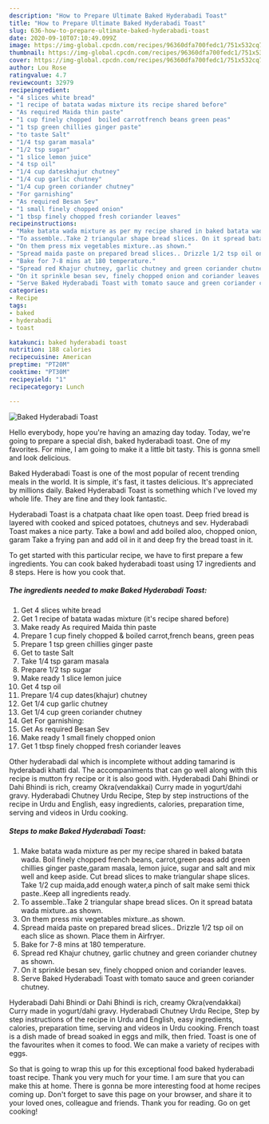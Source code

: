 ```yaml
---
description: "How to Prepare Ultimate Baked Hyderabadi Toast"
title: "How to Prepare Ultimate Baked Hyderabadi Toast"
slug: 636-how-to-prepare-ultimate-baked-hyderabadi-toast
date: 2020-09-10T07:10:49.099Z
image: https://img-global.cpcdn.com/recipes/96360dfa700fedc1/751x532cq70/baked-hyderabadi-toast-recipe-main-photo.jpg
thumbnail: https://img-global.cpcdn.com/recipes/96360dfa700fedc1/751x532cq70/baked-hyderabadi-toast-recipe-main-photo.jpg
cover: https://img-global.cpcdn.com/recipes/96360dfa700fedc1/751x532cq70/baked-hyderabadi-toast-recipe-main-photo.jpg
author: Lou Rose
ratingvalue: 4.7
reviewcount: 32979
recipeingredient:
- "4 slices white bread"
- "1 recipe of batata wadas mixture its recipe shared before"
- "As required Maida thin paste"
- "1 cup finely chopped  boiled carrotfrench beans green peas"
- "1 tsp green chillies ginger paste"
- "to taste Salt"
- "1/4 tsp garam masala"
- "1/2 tsp sugar"
- "1 slice lemon juice"
- "4 tsp oil"
- "1/4 cup dateskhajur chutney"
- "1/4 cup garlic chutney"
- "1/4 cup green coriander chutney"
- "For garnishing"
- "As required Besan Sev"
- "1 small finely chopped onion"
- "1 tbsp finely chopped fresh coriander leaves"
recipeinstructions:
- "Make batata wada mixture as per my recipe shared in baked batata wada. Boil finely chopped french beans, carrot,green peas add green chillies ginger paste,garam masala, lemon juice, sugar and salt and mix well and keep aside. Cut bread slices to make triangular shape slices. Take 1/2 cup maida,add enough water,a pinch of salt make semi thick paste..Keep all ingredients ready."
- "To assemble..Take 2 triangular shape bread slices. On it spread batata wada mixture..as shown."
- "On them press mix vegetables mixture..as shown."
- "Spread maida paste on prepared bread slices.. Drizzle 1/2 tsp oil on each slice as shown. Place them in Airfryer."
- "Bake for 7-8 mins at 180 temperature."
- "Spread red Khajur chutney, garlic chutney and green coriander chutney as shown."
- "On it sprinkle besan sev, finely chopped onion and coriander leaves."
- "Serve Baked Hyderabadi Toast with tomato sauce and green coriander chutney."
categories:
- Recipe
tags:
- baked
- hyderabadi
- toast

katakunci: baked hyderabadi toast 
nutrition: 188 calories
recipecuisine: American
preptime: "PT20M"
cooktime: "PT30M"
recipeyield: "1"
recipecategory: Lunch

---
```



![Baked Hyderabadi Toast](https://img-global.cpcdn.com/recipes/96360dfa700fedc1/751x532cq70/baked-hyderabadi-toast-recipe-main-photo.jpg)

Hello everybody, hope you're having an amazing day today. Today, we're going to prepare a special dish, baked hyderabadi toast. One of my favorites. For mine, I am going to make it a little bit tasty. This is gonna smell and look delicious.

Baked Hyderabadi Toast is one of the most popular of recent trending meals in the world. It is simple, it's fast, it tastes delicious. It's appreciated by millions daily. Baked Hyderabadi Toast is something which I've loved my whole life. They are fine and they look fantastic.

Hyderabadi Toast is a chatpata chaat like open toast. Deep fried bread is layered with cooked and spiced potatoes, chutneys and sev. Hyderabadi Toast makes a nice party. Take a bowl and add boiled aloo, chopped onion, garam Take a frying pan and add oil in it and deep fry the bread toast in it.


To get started with this particular recipe, we have to first prepare a few ingredients. You can cook baked hyderabadi toast using 17 ingredients and 8 steps. Here is how you cook that.

<!--inarticleads1-->

##### The ingredients needed to make Baked Hyderabadi Toast:

1. Get 4 slices white bread
1. Get 1 recipe of batata wadas mixture (it&#39;s recipe shared before)
1. Make ready As required Maida thin paste
1. Prepare 1 cup finely chopped &amp; boiled carrot,french beans, green peas
1. Prepare 1 tsp green chillies ginger paste
1. Get to taste Salt
1. Take 1/4 tsp garam masala
1. Prepare 1/2 tsp sugar
1. Make ready 1 slice lemon juice
1. Get 4 tsp oil
1. Prepare 1/4 cup dates(khajur) chutney
1. Get 1/4 cup garlic chutney
1. Get 1/4 cup green coriander chutney
1. Get For garnishing:
1. Get As required Besan Sev
1. Make ready 1 small finely chopped onion
1. Get 1 tbsp finely chopped fresh coriander leaves


Other hyderabadi dal which is incomplete without adding tamarind is hyderabadi khatti dal. The accompaniments that can go well along with this recipe is mutton fry recipe or it is also good with. Hyderabadi Dahi Bhindi or Dahi Bhindi is rich, creamy Okra(vendakkai) Curry made in yogurt/dahi gravy. Hyderabadi Chutney Urdu Recipe, Step by step instructions of the recipe in Urdu and English, easy ingredients, calories, preparation time, serving and videos in Urdu cooking. 

<!--inarticleads2-->

##### Steps to make Baked Hyderabadi Toast:

1. Make batata wada mixture as per my recipe shared in baked batata wada. Boil finely chopped french beans, carrot,green peas add green chillies ginger paste,garam masala, lemon juice, sugar and salt and mix well and keep aside. Cut bread slices to make triangular shape slices. Take 1/2 cup maida,add enough water,a pinch of salt make semi thick paste..Keep all ingredients ready.
1. To assemble..Take 2 triangular shape bread slices. On it spread batata wada mixture..as shown.
1. On them press mix vegetables mixture..as shown.
1. Spread maida paste on prepared bread slices.. Drizzle 1/2 tsp oil on each slice as shown. Place them in Airfryer.
1. Bake for 7-8 mins at 180 temperature.
1. Spread red Khajur chutney, garlic chutney and green coriander chutney as shown.
1. On it sprinkle besan sev, finely chopped onion and coriander leaves.
1. Serve Baked Hyderabadi Toast with tomato sauce and green coriander chutney.


Hyderabadi Dahi Bhindi or Dahi Bhindi is rich, creamy Okra(vendakkai) Curry made in yogurt/dahi gravy. Hyderabadi Chutney Urdu Recipe, Step by step instructions of the recipe in Urdu and English, easy ingredients, calories, preparation time, serving and videos in Urdu cooking. French toast is a dish made of bread soaked in eggs and milk, then fried. Toast is one of the favourites when it comes to food. We can make a variety of recipes with eggs. 

So that is going to wrap this up for this exceptional food baked hyderabadi toast recipe. Thank you very much for your time. I am sure that you can make this at home. There is gonna be more interesting food at home recipes coming up. Don't forget to save this page on your browser, and share it to your loved ones, colleague and friends. Thank you for reading. Go on get cooking!
